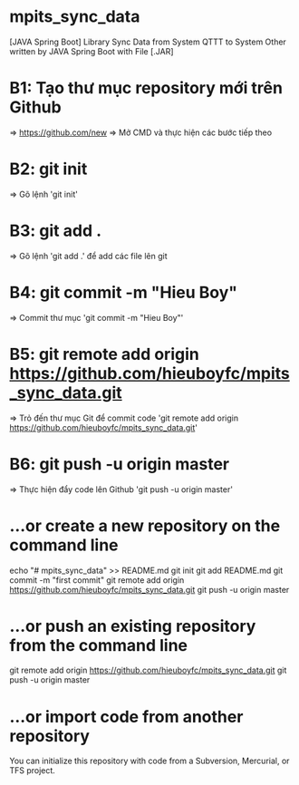 # mpits_sync_data
[JAVA Spring Boot] Library Sync Data from System QTTT to System Other written by JAVA Spring Boot with File [.JAR]


# B1: Tạo thư mục repository mới trên Github
=> https://github.com/new
=> Mở CMD và thực hiện các bước tiếp theo

# B2: git init 
=> Gõ lệnh 'git init'

# B3: git add .
=> Gõ lệnh 'git add .' để add các file lên git 

# B4: git commit -m "Hieu Boy"
=> Commit thư mục 'git commit -m "Hieu Boy"'

# B5: git remote add origin https://github.com/hieuboyfc/mpits_sync_data.git
=> Trỏ đến thư mục Git để commit code 'git remote add origin https://github.com/hieuboyfc/mpits_sync_data.git'

# B6: git push -u origin master
=> Thực hiện đẩy code lên Github 'git push -u origin master'


# …or create a new repository on the command line
echo "# mpits_sync_data" >> README.md
git init
git add README.md
git commit -m "first commit"
git remote add origin https://github.com/hieuboyfc/mpits_sync_data.git
git push -u origin master


# …or push an existing repository from the command line
git remote add origin https://github.com/hieuboyfc/mpits_sync_data.git
git push -u origin master


# …or import code from another repository
You can initialize this repository with code from a Subversion, Mercurial, or TFS project.

